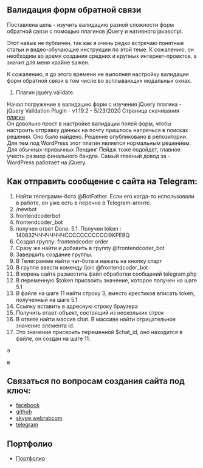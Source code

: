 ## Валидация форм обратной связи

Поставлена цель - изучить валидацию разной сложности форм обратной связи с помощью плагинов jQuery и нативного javascript.

Этот навык не публичен, так как я очень редко встречаю понятные статьи и видео-обучающие инструкции по этой теме. К сожалению, он необходим во время создания средних и крупных интернет-проектов, а значит для меня крайне важен.

К сожалению, я до этого времени не выполнял настройку валидации форм обратной связи в том числе во всплывающих модальных окнах.

1. Плагин jquery.validate.

Начал погружение в валидацию форм с изучения jQuery плагина - jQuery Validation Plugin - v1.19.2 - 5/23/2020
Страница скачивания  [плагин](https://jqueryvalidation.org/)  
Он довольно прост в настройке валидации полей форм, чтобы настроить отправку данных на почту пришлось напрячься в поисках решения. Оно было найдено.
Решение опубликовано в репозитории.
Для тем под WordPress этот плагин является нормальным решением. Для обычных-привычных Лендинг Пейдж тоже подойдет, главное учесть размер финального бандла. Самый главный довод за - WordPress работает на jQuery.

## Как отправить сообщение с сайта на Telegram:

1. Найти телеграмм-бота @BotFather. Если его когда-то использовали в работе, он уже есть в перечне в Telegram-агенте.
2. /newbot
3. frontendcoderbot
4. frontendcoder_bot
5. получен ответ Done.
5.1. Получен token : 140832ЧЧЧЧЧЧЧЧСССССССССССl9KPEBQ 
6. Создал группу: frontendcoder order
7. Сразу же найти и добавить в группу @frontendcoder_bot
8. Завершить создание группы.
9. В Телеграмме найти чат-бота и нажать на кнопку старт
10. В группе ввести коменду /join @frontendcoder_bot  
11. В корень сайта разместить файл обработки сообщений telegram.php
12. В переменную $token присвоить значение, которое получен на шаге 5.1
13. В файле на шаге 11 найти строку 3, вместо крестиков вписать token, полученный на шаге 5.1
14. Ссылку вставить в адресную строку браузера
15. Получить ответ-объект, состоящий из нескольких строк
16. В ответе найти массив chat. В массиве найти отрицательное значение элемента id.
17. Это значение присвоить переменной $chat_id, оно находится в файле, он создан на шаге 11.

э
 
в 

## Связаться по вопросам создания сайта под ключ:

* [facebook](https://www.facebook.com/frontendercode)
* [github](https://github.com/frontend-coder)
* [skype:webrabcom](href="skype:webrabcom")
* [telegram](https://t.me/frontendcoder)

## Портфолио
* [Портфолио](https://frontend-coder.github.io)
